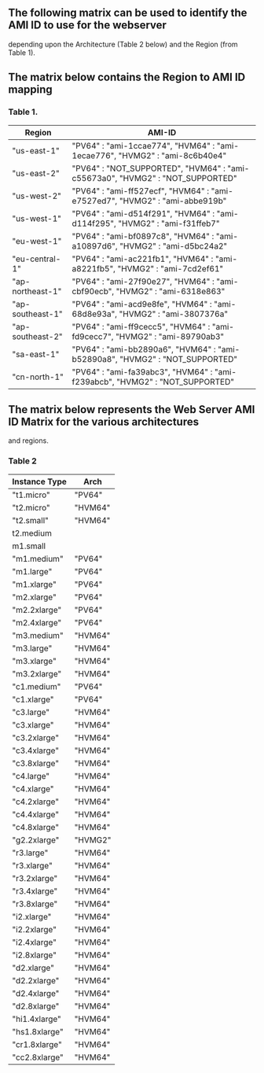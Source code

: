 
## The following matrix can be used to identify the AMI ID to use for the webserver
   depending upon the Architecture (Table 2 below) and the Region (from Table 1).

## The matrix below contains the Region to AMI ID mapping
### Table 1.

| Region | AMI-ID |
| -------| ------- |
| "us-east-1"|"PV64" : "ami-1ccae774", "HVM64" : "ami-1ecae776", "HVMG2" : "ami-8c6b40e4"|
|      "us-east-2"|"PV64" : "NOT_SUPPORTED", "HVM64" : "ami-c55673a0", "HVMG2" : "NOT_SUPPORTED"|
|      "us-west-2"|"PV64" : "ami-ff527ecf", "HVM64" : "ami-e7527ed7", "HVMG2" : "ami-abbe919b"|
|      "us-west-1"|"PV64" : "ami-d514f291", "HVM64" : "ami-d114f295", "HVMG2" : "ami-f31ffeb7"|
|      "eu-west-1"|"PV64" : "ami-bf0897c8", "HVM64" : "ami-a10897d6", "HVMG2" : "ami-d5bc24a2"|
|      "eu-central-1"|"PV64" : "ami-ac221fb1", "HVM64" : "ami-a8221fb5", "HVMG2" : "ami-7cd2ef61"|
|      "ap-northeast-1"|"PV64" : "ami-27f90e27", "HVM64" : "ami-cbf90ecb", "HVMG2" : "ami-6318e863"|
|      "ap-southeast-1"|"PV64" : "ami-acd9e8fe", "HVM64" : "ami-68d8e93a", "HVMG2" : "ami-3807376a"|
|      "ap-southeast-2"|"PV64" : "ami-ff9cecc5", "HVM64" : "ami-fd9cecc7", "HVMG2" : "ami-89790ab3"|
|      "sa-east-1"|"PV64" : "ami-bb2890a6", "HVM64" : "ami-b52890a8", "HVMG2" : "NOT_SUPPORTED"|
|      "cn-north-1"  |"PV64" : "ami-fa39abc3", "HVM64" : "ami-f239abcb", "HVMG2" : "NOT_SUPPORTED"|

## The matrix below represents the Web Server AMI ID Matrix for the various architectures
   and regions.
### Table 2
| Instance Type | Arch |
| ------| -------|
|"t1.micro" | "PV64"   |
|"t2.micro"    | "HVM64"  |
|"t2.small"    | "HVM64"  |
|t2.medium|   | "HVM64"  |
|m1.small|    | "PV64"   |
|"m1.medium"   | "PV64"   |
|"m1.large"    | "PV64"   |
|"m1.xlarge"   | "PV64"   |
|"m2.xlarge"   | "PV64"   |
|"m2.2xlarge"  | "PV64"   |
|"m2.4xlarge"  | "PV64"   |
|"m3.medium"   | "HVM64"  |
|"m3.large"    | "HVM64"  |
|"m3.xlarge"   | "HVM64"  |
|"m3.2xlarge"  | "HVM64"  |
|"c1.medium"   | "PV64"   |
|"c1.xlarge"   | "PV64"   |
|"c3.large"    | "HVM64"  |
|"c3.xlarge"   | "HVM64"  |
|"c3.2xlarge"  | "HVM64"  |
|"c3.4xlarge"  | "HVM64"  |
|"c3.8xlarge"  | "HVM64"  |
|"c4.large"    | "HVM64"  |
|"c4.xlarge"   | "HVM64"  |
|"c4.2xlarge"  | "HVM64"  |
|"c4.4xlarge"  | "HVM64"  |
|"c4.8xlarge"  | "HVM64"  |
|"g2.2xlarge"  | "HVMG2"  |
|"r3.large"    | "HVM64"  |
|"r3.xlarge"   | "HVM64"  |
|"r3.2xlarge"  | "HVM64"  |
|"r3.4xlarge"  | "HVM64"  |
|"r3.8xlarge"  | "HVM64"  |
|"i2.xlarge"   | "HVM64"  |
|"i2.2xlarge"  | "HVM64"  |
|"i2.4xlarge"  | "HVM64"  |
|"i2.8xlarge"  | "HVM64"  |
|"d2.xlarge"   | "HVM64"  |
|"d2.2xlarge"  | "HVM64"  |
|"d2.4xlarge"  | "HVM64"  |
|"d2.8xlarge"  | "HVM64"  |
|"hi1.4xlarge" | "HVM64"  |
|"hs1.8xlarge" | "HVM64"  |
|"cr1.8xlarge" | "HVM64"  |
|"cc2.8xlarge" | "HVM64"  |